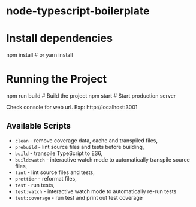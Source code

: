 # node-typescript-boilerplate

# Install dependencies

npm install # or yarn install

# Running the Project

npm run build # Build the project
npm start # Start production server

Check console for web url. Exp: http://localhost:3001

## Available Scripts

- `clean` - remove coverage data, cache and transpiled files,
- `prebuild` - lint source files and tests before building,
- `build` - transpile TypeScript to ES6,
- `build:watch` - interactive watch mode to automatically transpile source files,
- `lint` - lint source files and tests,
- `prettier` - reformat files,
- `test` - run tests,
- `test:watch` - interactive watch mode to automatically re-run tests
- `test:coverage` - run test and print out test coverage
